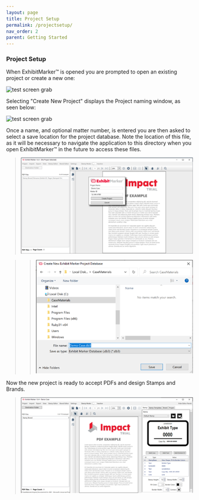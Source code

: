 ```yaml
---
layout: page
title: Project Setup
permalink: /projectsetup/
nav_order: 2
parent: Getting Started
---
```


### Project Setup

When ExhibitMarker&trade; is opened you are prompted to open an existing project or create a new one:

 <!-- > ![Screen grab of User Interface starting view](user_interface/user_interface_assets/UserInterface_01_Start.png) -->

![test screen grab](../assets/testImages/UserInterface_01_Start.png)

Selecting "Create New Project" displays the Project naming window, as seen below:

 <!-- > ![Screen grab of User Interface Project Name window](/user_interface/user_interface_assets/UserInterface_02_CreateNewProject.png) -->

 ![test screen grab](../assets//testImages/UserInterface_02_CreateNewProject.png)

Once a name, and optional matter number, is entered you are then asked to select a save location for the project database.  Note the location of this file, as it will be necessary to navigate the application to this directory when you open ExhibitMarker&trade; in the future to access these files.

> ![Screen grab of User Interface name and ID](user_interface/user_interface_assets/UserInterface_03_NameAndID.png)

> > ![screen grab of User Interface save location](user_interface/user_interface_assets/UserInterface_04_ProjectDatabaseSaveLocation.png)

Now the new project is ready to accept PDFs and design Stamps and Brands.

> ![Screen Grab - Initial New Project View with Stamp Editor](user_interface/user_interface_assets/UserInterface_Menu_10_NewProjectReady.png)